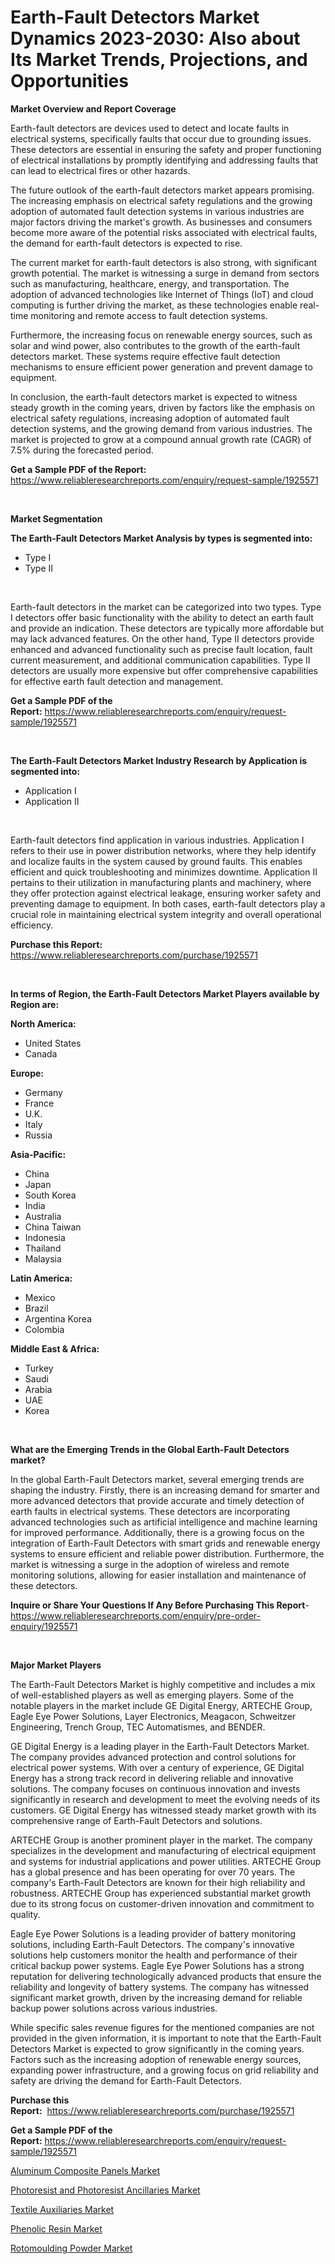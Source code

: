 <p><h1>Earth-Fault Detectors Market Dynamics 2023-2030: Also about Its Market Trends, Projections, and Opportunities</h1></p><p><strong>Market Overview and Report Coverage</strong></p>
<p><p>Earth-fault detectors are devices used to detect and locate faults in electrical systems, specifically faults that occur due to grounding issues. These detectors are essential in ensuring the safety and proper functioning of electrical installations by promptly identifying and addressing faults that can lead to electrical fires or other hazards. </p><p>The future outlook of the earth-fault detectors market appears promising. The increasing emphasis on electrical safety regulations and the growing adoption of automated fault detection systems in various industries are major factors driving the market's growth. As businesses and consumers become more aware of the potential risks associated with electrical faults, the demand for earth-fault detectors is expected to rise.</p><p>The current market for earth-fault detectors is also strong, with significant growth potential. The market is witnessing a surge in demand from sectors such as manufacturing, healthcare, energy, and transportation. The adoption of advanced technologies like Internet of Things (IoT) and cloud computing is further driving the market, as these technologies enable real-time monitoring and remote access to fault detection systems.</p><p>Furthermore, the increasing focus on renewable energy sources, such as solar and wind power, also contributes to the growth of the earth-fault detectors market. These systems require effective fault detection mechanisms to ensure efficient power generation and prevent damage to equipment.</p><p>In conclusion, the earth-fault detectors market is expected to witness steady growth in the coming years, driven by factors like the emphasis on electrical safety regulations, increasing adoption of automated fault detection systems, and the growing demand from various industries. The market is projected to grow at a compound annual growth rate (CAGR) of 7.5% during the forecasted period.</p></p>
<p><strong>Get a Sample PDF of the Report:</strong> <a href="https://www.reliableresearchreports.com/enquiry/request-sample/1925571">https://www.reliableresearchreports.com/enquiry/request-sample/1925571</a></p>
<p>&nbsp;</p>
<p><strong>Market Segmentation</strong></p>
<p><strong>The Earth-Fault Detectors Market Analysis by types is segmented into:</strong></p>
<p><ul><li>Type I</li><li>Type II</li></ul></p>
<p>&nbsp;</p>
<p><p>Earth-fault detectors in the market can be categorized into two types. Type I detectors offer basic functionality with the ability to detect an earth fault and provide an indication. These detectors are typically more affordable but may lack advanced features. On the other hand, Type II detectors provide enhanced and advanced functionality such as precise fault location, fault current measurement, and additional communication capabilities. Type II detectors are usually more expensive but offer comprehensive capabilities for effective earth fault detection and management.</p></p>
<p><strong>Get a Sample PDF of the Report:</strong>&nbsp;<a href="https://www.reliableresearchreports.com/enquiry/request-sample/1925571">https://www.reliableresearchreports.com/enquiry/request-sample/1925571</a></p>
<p>&nbsp;</p>
<p><strong>The Earth-Fault Detectors Market Industry Research by Application is segmented into:</strong></p>
<p><ul><li>Application I</li><li>Application II</li></ul></p>
<p>&nbsp;</p>
<p><p>Earth-fault detectors find application in various industries. Application I refers to their use in power distribution networks, where they help identify and localize faults in the system caused by ground faults. This enables efficient and quick troubleshooting and minimizes downtime. Application II pertains to their utilization in manufacturing plants and machinery, where they offer protection against electrical leakage, ensuring worker safety and preventing damage to equipment. In both cases, earth-fault detectors play a crucial role in maintaining electrical system integrity and overall operational efficiency.</p></p>
<p><strong>Purchase this Report:</strong>&nbsp; <a href="https://www.reliableresearchreports.com/purchase/1925571">https://www.reliableresearchreports.com/purchase/1925571</a></p>
<p>&nbsp;</p>
<p><strong>In terms of Region, the Earth-Fault Detectors Market Players available by Region are:</strong></p>
<p>
    <p> <strong> North America: </strong>
        <ul>
            <li>United States</li>
            <li>Canada</li>
        </ul>
        </p> 
    <p> <strong> Europe: </strong>
        <ul>
            <li>Germany</li>
            <li>France</li>
            <li>U.K.</li>
            <li>Italy</li>
            <li>Russia</li>
        </ul>
        </p> 
    <p> <strong> Asia-Pacific: </strong>
        <ul>
            <li>China</li>
            <li>Japan</li>
            <li>South Korea</li>
            <li>India</li>
            <li>Australia</li>
            <li>China Taiwan</li>
            <li>Indonesia</li>
            <li>Thailand</li>
            <li>Malaysia</li>
        </ul>
        </p> 
    <p> <strong> Latin America: </strong>
        <ul>
            <li>Mexico</li>
            <li>Brazil</li>
            <li>Argentina Korea</li>
            <li>Colombia</li>
        </ul>
        </p> 
    <p> <strong> Middle East & Africa: </strong>
        <ul>
            <li>Turkey</li>
            <li>Saudi</li>
            <li>Arabia</li>
            <li>UAE</li>
            <li>Korea</li>
        </ul>
    </p>
    </p>
<p>&nbsp;</p>
<p><strong>What are the Emerging Trends in the Global Earth-Fault Detectors market?</strong></p>
<p><p>In the global Earth-Fault Detectors market, several emerging trends are shaping the industry. Firstly, there is an increasing demand for smarter and more advanced detectors that provide accurate and timely detection of earth faults in electrical systems. These detectors are incorporating advanced technologies such as artificial intelligence and machine learning for improved performance. Additionally, there is a growing focus on the integration of Earth-Fault Detectors with smart grids and renewable energy systems to ensure efficient and reliable power distribution. Furthermore, the market is witnessing a surge in the adoption of wireless and remote monitoring solutions, allowing for easier installation and maintenance of these detectors.</p></p>
<p><strong>Inquire or Share Your Questions If Any Before Purchasing This Report</strong>- <a href="https://www.reliableresearchreports.com/enquiry/pre-order-enquiry/1925571">https://www.reliableresearchreports.com/enquiry/pre-order-enquiry/1925571</a></p>
<p>&nbsp;</p>
<p><strong>Major Market Players</strong></p>
<p><p>The Earth-Fault Detectors Market is highly competitive and includes a mix of well-established players as well as emerging players. Some of the notable players in the market include GE Digital Energy, ARTECHE Group, Eagle Eye Power Solutions, Layer Electronics, Meagacon, Schweitzer Engineering, Trench Group, TEC Automatismes, and BENDER.</p><p>GE Digital Energy is a leading player in the Earth-Fault Detectors Market. The company provides advanced protection and control solutions for electrical power systems. With over a century of experience, GE Digital Energy has a strong track record in delivering reliable and innovative solutions. The company focuses on continuous innovation and invests significantly in research and development to meet the evolving needs of its customers. GE Digital Energy has witnessed steady market growth with its comprehensive range of Earth-Fault Detectors and solutions.</p><p>ARTECHE Group is another prominent player in the market. The company specializes in the development and manufacturing of electrical equipment and systems for industrial applications and power utilities. ARTECHE Group has a global presence and has been operating for over 70 years. The company's Earth-Fault Detectors are known for their high reliability and robustness. ARTECHE Group has experienced substantial market growth due to its strong focus on customer-driven innovation and commitment to quality.</p><p>Eagle Eye Power Solutions is a leading provider of battery monitoring solutions, including Earth-Fault Detectors. The company's innovative solutions help customers monitor the health and performance of their critical backup power systems. Eagle Eye Power Solutions has a strong reputation for delivering technologically advanced products that ensure the reliability and longevity of battery systems. The company has witnessed significant market growth, driven by the increasing demand for reliable backup power solutions across various industries.</p><p>While specific sales revenue figures for the mentioned companies are not provided in the given information, it is important to note that the Earth-Fault Detectors Market is expected to grow significantly in the coming years. Factors such as the increasing adoption of renewable energy sources, expanding power infrastructure, and a growing focus on grid reliability and safety are driving the demand for Earth-Fault Detectors.</p></p>
<p><strong>Purchase this Report:</strong>&nbsp;&nbsp;<a href="https://www.reliableresearchreports.com/purchase/1925571">https://www.reliableresearchreports.com/purchase/1925571</a></p>
<p></p>
<p><strong>Get a Sample PDF of the Report:</strong>&nbsp;<a href="https://www.reliableresearchreports.com/enquiry/request-sample/1925571">https://www.reliableresearchreports.com/enquiry/request-sample/1925571</a></p>
<p><p><a href="https://medium.com/@late.bean.frame/aluminum-composite-panels-market-furnishes-information-on-market-share-market-trends-and-market-464bf3fdb6f1">Aluminum Composite Panels Market</a></p><p><a href="https://medium.com/@inner.zone.room/photoresist-and-photoresist-ancillaries-market-furnishes-information-on-market-share-market-1d4c263d6ed4">Photoresist and Photoresist Ancillaries Market</a></p><p><a href="https://medium.com/@sight.lens.slot/textile-auxiliaries-market-furnishes-information-on-market-share-market-trends-and-market-growth-e88dbec63d9c">Textile Auxiliaries Market</a></p><p><a href="https://medium.com/@truly.fight.must/phenolic-resin-market-size-reveals-the-best-marketing-channels-in-global-industry-f6848f1c4b28">Phenolic Resin Market</a></p><p><a href="https://medium.com/@poem.snap.phase/rotomoulding-powder-market-exploring-market-share-market-trends-and-future-growth-64eb6f4f309b">Rotomoulding Powder Market</a></p></p>